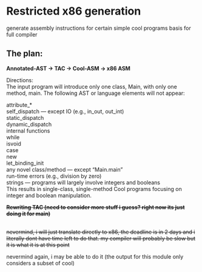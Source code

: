 # Restricted x86 generation
generate assembly instructions for certain simple cool programs
basis for full compiler

## The plan:
**Annotated-AST -> TAC -> Cool-ASM -> x86 ASM**


Directions:
<br>
The input program will introduce only one class, Main, with only one method, main. The following AST or language elements will not appear:

attribute_*
<br>
self_dispatch — except IO (e.g., in_out, out_int)
<br>
static_dispatch
<br>
dynamic_dispatch
<br>
internal functions
<br>
while
<br>
isvoid
<br>
case
<br>
new
<br>
let_binding_init
<br>
any novel class/method — except “Main.main”
<br>
run-time errors (e.g., division by zero)
<br>
strings — programs will largely involve integers and booleans
<br>
This results in single-class, single-method Cool programs focusing on integer and boolean manipulation.
<br>



**~~Rewriting TAC  (need to consider more stuff i guess? right now its just doing it for main)~~**

~~<br> nevermind, i will just translate directly to x86, the deadline is in 2 days and i literally dont have 
time left to do that. my compiler will probably be slow but it is what it is at this point~~ 

nevermind again, i may be able to do it (the output for this module only considers a subset of cool)